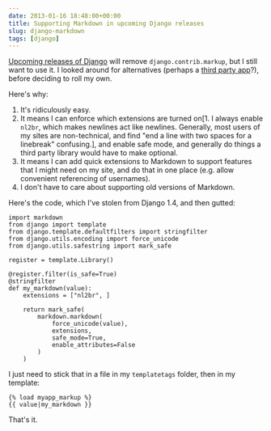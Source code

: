 ```yaml
---
date: 2013-01-16 18:48:00+00:00
title: Supporting Markdown in upcoming Django releases
slug: django-markdown
tags: [django]
---
```


[Upcoming releases of
Django](https://docs.djangoproject.com/en/dev/internals/deprecation/#id3)
will remove `django.contrib.markup`, but I still want to use it. I
looked around for alternatives (perhaps a [third party
app](https://github.com/Alir3z4/django-markwhat)?), before deciding
to roll my own.

<!-- more -->

Here's why:


1. It's ridiculously easy.
2. It means I can enforce which extensions are turned on[1. I always
   enable `nl2br`, which makes newlines act like newlines. Generally,
   most users of my sites are non-technical, and find "end a line
   with two spaces for a linebreak" confusing.], and enable safe
   mode, and generally do things a third party library would have to
   make optional.
3. It means I can add quick extensions to Markdown to support
   features that I might need on my site, and do that in one place
   (e.g. allow convenient referencing of usernames).
4. I don't have to care about supporting old versions of Markdown.

Here's the code, which I've stolen from Django 1.4, and then gutted:

```
import markdown
from django import template
from django.template.defaultfilters import stringfilter
from django.utils.encoding import force_unicode
from django.utils.safestring import mark_safe

register = template.Library()

@register.filter(is_safe=True)
@stringfilter
def my_markdown(value):
    extensions = ["nl2br", ]

    return mark_safe(
        markdown.markdown(
            force_unicode(value),
            extensions,
            safe_mode=True,
            enable_attributes=False
        )
    )
```

I just need to stick that in a file in my `templatetags` folder, then
in my template:

```
{% load myapp_markup %}
{{ value|my_markdown }}
```

That's it.
